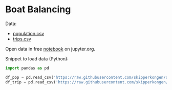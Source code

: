 # Boat Balancing

Data:

- [population.csv](./population.csv)
- [trips.csv](./trips.csv)

Open data in free [notebook](https://jupyter.org/try) on jupyter.org.

Snippet to load data (Python):

```python
import pandas as pd

df_pop = pd.read_csv('https://raw.githubusercontent.com/skipperkongen/das-boot/main/population.csv')
df_trip = pd.read_csv('https://raw.githubusercontent.com/skipperkongen/das-boot/main/trips.csv')
```

